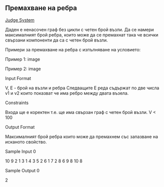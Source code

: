 ## Премахване на ребра

[Judge System](https://www.hackerrank.com/contests/test6-sda/challenges/challenge-1761/problem)

Даден е ненасочен граф без цикли с четен брой възли. Да се намери максималният брой ребра, които може да се премахнат така че всички свързани компоненти да са с четен брой възли.

Примери за премахване на ребра с изпълняване на условието:

Пример 1: image

Пример 2: image

Input Format

V, E - брой на възли и ребра Следващите Е реда съдържат по две числа v1 и v2 които показват че има ребро между двата възела.

Constraints

Входа ще е коректен т.е. ще има свързан граф с четен брой възли. V < 100

Output Format

Максималният брой ребра които може да премахнем със запазване на исканото свойство.

Sample Input 0

10 9
2 1
3 1
4 3
5 2
6 1
7 2
8 6
9 8
10 8

Sample Output 0

2

